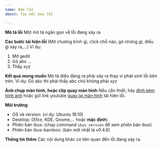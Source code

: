 ```yaml
---
name: Báo lỗi
about: Tạo một báo lỗi

---
```


**Mô tả lỗi**
Một mô tả ngắn gọn về lỗi đang xảy ra

**Các bước tái hiện lỗi**
(Mở chương trình gì, click chỗ nào, gõ những gì, điều gì xảy ra,...)
Ví dụ:
1. Mở gedit
2. Gõ abc
...
4. Thấy xyz

**Kết quả mong muốn**
Mô tả điều đáng ra phải xảy ra thay vì phát sinh lỗi bên trên.
Ví dụ: Gõ abc thì phải thấy abc chứ không phải xyz

**Ảnh chụp màn hình, hoặc clip quay màn hình**
Nếu cần thiết, hãy [đính kèm hình ảnh](https://help.github.com/articles/file-attachments-on-issues-and-pull-requests/) hoặc gửi link youtube [quay lại màn hình](https://www.youtube.com/watch?v=N8M4zsqTkr4) tái hiện lỗi.

**Môi trường**
 - OS và version: (ví dụ: Ubuntu 18.10)
 - Desktop: (Xfce, KDE, Gnome,... hoặc **mặc định**)
 - Phiên bản ibus: (chạy command `ibus version` để xem phiên bản ibus)
 - Phiên bản ibus-bamboo: (bản mới nhất là v0.4.6)

**Thông tin thêm**
Các nội dung khác có liên quan đến lỗi đang xảy ra.
